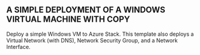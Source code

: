 ## A SIMPLE DEPLOYMENT OF A WINDOWS VIRTUAL MACHINE WITH COPY

Deploy a simple Windows VM to Azure Stack. 
This template also deploys a Virtual Network (with DNS), Network Security Group, and a Network Interface.